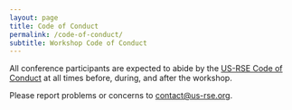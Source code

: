 ```yaml
---
layout: page
title: Code of Conduct
permalink: /code-of-conduct/
subtitle: Workshop Code of Conduct
---
```


All conference participants are expected to abide by the
[US-RSE Code of Conduct](https://us-rse.org/code-of-conduct) at all times before,
during, and after the workshop.

Please report problems or concerns to [contact@us-rse.org](mailto:contact@us-rse.org).
